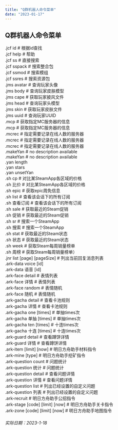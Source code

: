 ```yaml
---
title: "Q群机器人命令菜单"
date: "2023-01-17"
---
```


## Q群机器人命令菜单

.jcf id # 根据id查找  
.jcf help # 帮助  
.jcf ss # 直接搜索  
.jcf sspack # 搜索整合包  
.jcf ssmod # 搜索模组  
.jcf ssres # 搜索资源包  
.jms avatar # 查询玩家头像  
.jms body # 查询玩家皮肤模型  
.jms cape # 获取玩家披风文件  
.jms head # 查询玩家头模型  
.jms skin # 获取玩家皮肤文件  
.jms uuid # 查询玩家UUID  
.mcp # 获取指定MC服务器的信息  
.mcp # 获取指定MC服务器的信息  
.mcrec # 指定需要记录在线人数的服务器  
.mcrec # 指定需要记录在线人数的服务器  
.mcrec # 指定需要记录在线人数的服务器  
.makeYan # no description available  
.makeYan # no description available  
.yan length  
.yan stars  
.yan unsetYan  
.sh cp # 对比某SteamApp各区域的价格  
.sh 比价 # 对比某SteamApp各区域的价格  
.sh epic # 获取epic周免信息  
.sh list # 查看该会话下的所有订阅  
.sh 查看订阅 # 查看该会话下的所有订阅  
.sh sale # 获取最近的Steam促销  
.sh 促销 # 获取最近的Steam促销  
.sh sr # 搜索一个SteamApp  
.sh 搜索 # 搜索一个SteamApp  
.sh stat # 获取最近的Steam状态  
.sh 状态 # 获取最近的Steam状态  
.sh week # 获取Steam每周销量榜单  
.sh 周榜 # 获取Steam每周销量榜单）  
.jnr list [page] [pageSize] # 列出当前回复消息列表  
.ark-data voice [id]  
.ark-data 语音 [id]  
.ark-face detail # 表情列表  
.ark-face 详情 # 表情列表  
.ark-face random # 表情随机  
.ark-face 随机 # 表情随机  
.ark-gacha detail # 查看卡池规则  
.ark-gacha 详情 # 查看卡池规则  
.ark-gacha one [times] # 单抽times次  
.ark-gacha 单抽 [times] # 单抽times次  
.ark-gacha ten [times] # 十连times次  
.ark-gacha 十连 [times] # 十连times次  
.ark-guard detail # 查看蹲饼详情  
.ark-guard 详情 # 查看蹲饼详情  
.ark-item [limit] [now] # 明日方舟助手材料指令  
.ark-mine [type] # 明日方舟助手挖矿指令  
.ark-question count # 问题统计  
.ark-question 统计 # 问题统计  
.ark-question detail # 查看问题详情  
.ark-question 详情 # 查看问题详情  
.ark-question list # 列出已经设置的自定义问题  
.ark-question 列表 # 列出已经设置的自定义问题  
.ark-recruit # 明日方舟助手公招指令  
.ark-stage [code] [limit] [now] # 明日方舟助手关卡指令  
.ark-zone [code] [limit] [now] # 明日方舟助手地图指令  
###### 实际日期：2023-1-18
